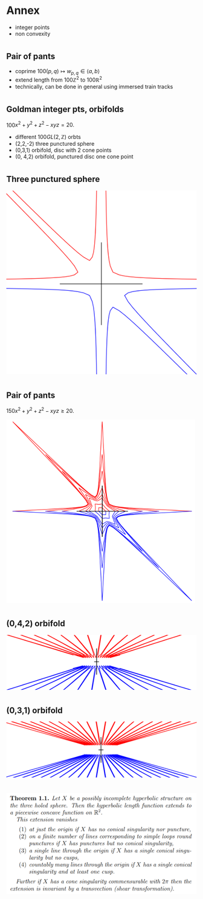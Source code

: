 # Annex

- integer points 
-  non convexity

#
## Pair of pants

- coprime 100$(p,q) \mapsto w_{p,q} \in \langle a,b \rangle$
- extend length from 100$\mathbb{Z}^2$ to 100$\mathbb{R}^2$ 
- technically, can be done in general using immersed train tracks

#
## Goldman integer pts, orbifolds

100$x^2 + y^2 + z^2 - x y z = 20.$

- different 100$GL(2,\mathbb{Z})$ orbts
- (2,2,-2) three punctured sphere
- (0,3,1) orbifold, disc with 2 cone points
- (0, 4,2) orbifold, punctured disc one cone point

#
## Three punctured sphere

<img src="./punctured_sphere.png" width="600">

#
## Pair of pants


150$x^2 + y^2 + z^2 - x y z \geq  20.$

<img src="./three_holed_longer_longer.png" width="500">

#
## (0,4,2) orbifold

<img src="./cylinder_pi.png" width="600">

#
## (0,3,1) orbifold

<img src="./cylinder_2pi_3.png" width="600">

#
## 

<img src="./main theorem.png" width="600">


